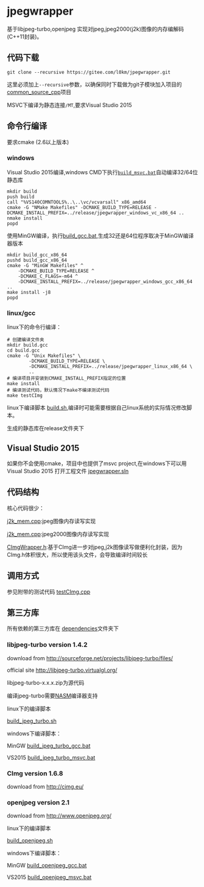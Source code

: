 # jpegwrapper

基于libjpeg-turbo,openjpeg 实现对jpeg,jpeg2000(j2k)图像的内存编解码(C++11封装)。


## 代码下载

    git clone --recursive https://gitee.com/l0km/jpegwrapper.git

这里必须加上`--recursive`参数，以确保同时下载做为git子模块加入项目的[common_source_cpp](https://gitee.com/l0km/common_source_cpp)项目

MSVC下编译为静态连接`/MT`,要求Visual Studio 2015

## 命令行编译

要求cmake (2.6以上版本)
### windows

Visual Studio 2015编译,windows CMD下执行[`build_msvc.bat`](build_msvc.bat)自动编译32/64位静态库

	mkdir build
	push build
	call "%VS140COMNTOOLS%..\..\vc/vcvarsall" x86_amd64
	cmake -G "NMake Makefiles" -DCMAKE_BUILD_TYPE=RELEASE -DCMAKE_INSTALL_PREFIX=../release/jpegwrapper_windows_vc_x86_64 ..
	nmake install
	popd


使用MinGW编译，执行[build_gcc.bat](build_gcc.bat),生成32还是64位程序取决于MinGW编译器版本

    mkdir build_gcc_x86_64
	pushd build_gcc_x86_64
	cmake -G "MinGW Makefiles" ^
		-DCMAKE_BUILD_TYPE=RELEASE ^
		-DCMAKE_C_FLAGS=-m64 ^
		-DCMAKE_INSTALL_PREFIX=../release/jpegwrapper_windows_gcc_x86_64 ..
	make install -j8
	popd

### linux/gcc

linux下的命令行编译：

	# 创建编译文件夹
	mkdir build.gcc
	cd build.gcc
	cmake -G "Unix Makefiles" \
			-DCMAKE_BUILD_TYPE=RELEASE \ 
			-DCMAKE_INSTALL_PREFIX=../release/jpegwrapper_linux_x86_64 \ 
			..
	# 编译项目并安装到CMAKE_INSTALL_PREFIX指定的位置
	make install
	# 编译测试代码，默认情况下make不编译测试代码
	make testCImg

linux下编译脚本 [build.sh](build.sh),编译时可能需要根据自己linux系统的实际情况修改脚本。

生成的静态库在release文件夹下

## Visual Studio 2015

如果你不会使用cmake，项目中也提供了msvc project,在windows下可以用Visual Studio 2015 打开工程文件 [jpegwrapper.sln](project.vs2015/jpegwrapper.sln)

## 代码结构

核心代码很少：

[j2k_mem.cpp](jpegwrapper/jpeg_mem.cpp):jpeg图像内存读写实现

[j2k_mem.cpp](jpegwrapper/j2k_mem.cpp):jpeg2000图像内存读写实现

[CImgWrapper.h](jpegwrapper/CImgWrapper.h):基于CImg进一步对jpeg,j2k图像读写做便利化封装，因为CImg.h体积很大，所以使用该头文件，会导致编译时间较长

## 调用方式

参见附带的测试代码 [testCImg.cpp](jpegwrapper/testCImg.cpp)


## 第三方库

所有依赖的第三方库在 [dependencies](dependencies)文件夹下

### libjpeg-turbo version 1.4.2

download from http://sourceforge.net/projects/libjpeg-turbo/files/

official site http://libjpeg-turbo.virtualgl.org/

libjpeg-turbo-x.x.x.zip为源代码

编译jpeg-turbo需要[NASM](https://www.nasm.us/)编译器支持

linux下的编译脚本 

[build_jpeg_turbo.sh](dependencies/build_jpeg_turbo.sh)


windows下编译脚本：

MinGW [build_jpeg_turbo_gcc.bat](dependencies/build_jpeg_turbo_gcc.bat)

VS2015 [build_jpeg_turbo_msvc.bat](dependencies/build_jpeg_turbo_msvc.bat)

### CImg version 1.6.8

download from http://cimg.eu/

### openjpeg version 2.1

download from http://www.openjpeg.org/

linux下的编译脚本 

[build_openjpeg.sh](dependencies/build_openjpeg.sh)

windows下编译脚本：

MinGW [build_openjpeg_gcc.bat](dependencies/build_openjpeg_gcc.bat)

VS2015 [build_openjpeg_msvc.bat](dependencies/build_openjpeg_msvc.bat)



